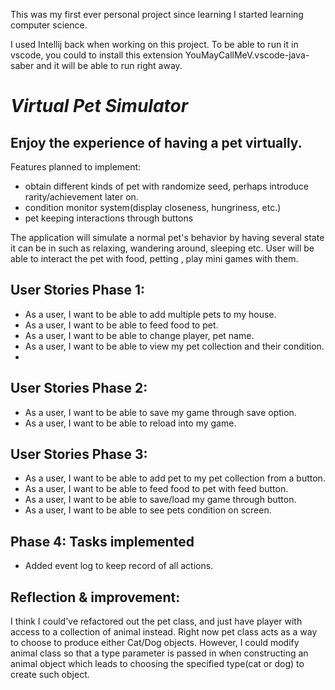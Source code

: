 This was my first ever personal project since learning I started learning computer science. 

I used Intellij back when working on this project. To be able to run it in vscode, you could to install this extension YouMayCallMeV.vscode-java-saber and it will be able to run right away.

# *Virtual Pet Simulator*

## Enjoy the experience of having a pet virtually.

Features planned to implement:
- obtain different kinds of pet with randomize seed, perhaps introduce rarity/achievement later on.
- condition monitor system(display closeness, hungriness, etc.)
- pet keeping interactions through buttons

  
The application will simulate a normal pet's behavior by having several state it can be in such as relaxing, wandering around, sleeping etc.
User will be able to interact the pet with food, petting , play mini games with them.


## User Stories Phase 1:

- As a user, I want to be able to add multiple pets to my house.
- As a user, I want to be able to feed food to pet.
- As a user, I want to be able to change player, pet name.
- As a user, I want to be able to view my pet collection and their condition.
- 
## User Stories Phase 2:

- As a user, I want to be able to save my game through save option.
- As a user, I want to be able to reload into my game.

## User Stories Phase 3:
- As a user, I want to be able to add pet to my pet collection from a button.
- As a user, I want to be able to feed food to pet with feed button.
- As a user, I want to be able to save/load my game through button.
- As a user, I want to be able to see pets condition on screen.

## Phase 4: Tasks implemented

- Added event log to keep record of all actions. 

## Reflection & improvement:
I think I could've refactored out the pet class, and just have player with access to a collection of animal instead.
Right now pet class acts as a way to choose to produce either Cat/Dog objects. However, I could modify animal class
so that a type parameter is passed in when constructing an animal object which leads to choosing the specified
type(cat or dog) to create such object.

